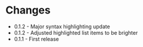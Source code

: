 # Changes

* 0.1.2 - Major syntax highlighting update
* 0.1.2 - Adjusted highlighted list items to be brighter
* 0.1.1 - First release
